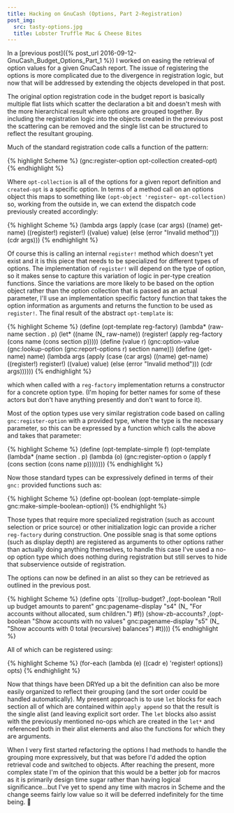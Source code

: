 ```yaml
---
title: Hacking on GnuCash (Options, Part 2-Registration)
post_img:
  src: tasty-options.jpg
  title: Lobster Truffle Mac & Cheese Bites
---
```


In a [previous post]({% post_url 2016-09-12-GnuCash_Budget_Options_Part_1 %})
I worked on easing the retrieval of option values for a given GnuCash
report. The issue of registering the options is more complicated due
to the divergence in registration logic, but now that will be
addressed by extending the objects developed in that post.

The original option registration code in the budget report is
basically multiple flat lists which scatter the declaration a bit
and doesn't mesh with the more hierarchical result where
options are grouped together. By including the registration logic into the
objects created in the previous post the scattering can be removed and
the single list can be structured to reflect the resultant
grouping.

<!--more-->

Much of the standard registration code calls a function of the pattern:

{% highlight Scheme %}
(gnc:register-option
   opt-collection created-opt)
{% endhighlight %}

Where `opt-collection` is all of the options for a given report
definition and `created-opt` is a specific option. In terms of a
method call on an options object this maps to something like
`(opt-object 'register~ opt-collection)` so, working from the outside
in, we can extend the dispatch code previously created accordingly:

{% highlight Scheme %}
(lambda args
  (apply
    (case (car args)
      ((name) get-name)
      ((register!) register!)
      ((value) value)
      (else (error "Invalid method")))
  (cdr args)))
{% endhighlight %}  

Of course this is calling an internal `register!` method which doesn't
yet exist and it is this piece that needs to be specialized for
different types of options. The implementation of `register!` will
depend on the type of option, so it makes sense to capture this
variation of logic in per-type creation functions. Since the
variations are more likely to be based on the option object rather
than the option collection that is passed as an actual parameter, I'll
use an implementation specific factory function that takes the option
information as arguments and returns the function to be used
as `register!`. The final result of the abstract `opt-template` is:

{% highlight Scheme %}
(define (opt-template reg-factory)
  (lambda* (raw-name section . p)
    (let* ((name (N_ raw-name))
           (register! (apply reg-factory (cons name (cons section p)))))
      (define (value r)
        (gnc:option-value
         (gnc:lookup-option
          (gnc:report-options r) section name)))
      (define (get-name) name)
      (lambda args
        (apply
         (case (car args)
           ((name) get-name)
           ((register!) register!)
           ((value) value)
           (else (error "Invalid method")))
         (cdr args))))))
{% endhighlight %}

which when called with a `reg-factory` implementation returns a
constructor for a concrete option type. (I'm hoping for better names
for some of these actors but don't have anything presently and don't
want to force it).

Most of the option types use very similar registration code based
on calling `gnc:register-option` with a provided type, where the type
is the necessary parameter, so this can be
expressed by a function which calls the above and takes that
parameter:

{% highlight Scheme %}
(define (opt-template-simple f)
  (opt-template
   (lambda* (name section . p)
     (lambda (o)
       (gnc:register-option
        o (apply f (cons section (cons name p))))))))
{% endhighlight %}

Now those standard types can be expressively defined in terms of their
`gnc:` provided functions such as:

{% highlight Scheme %}
(define opt-boolean (opt-template-simple gnc:make-simple-boolean-option))
{% endhighlight %}

Those types that require more specialized registration
(such as account selection or price source) or other
initialization logic can provide a richer `reg-factory` during
construction. One possible
snag is that some options (such as display depth) are registered as
arguments to other options rather than actually doing anything
themselves, to handle this case I've used a no-op option type which
does nothing during registration but still serves to hide that
subservience outside of registration.

The options can now be defined in an alist so they can be retrieved as
outlined in the previous post.

{% highlight Scheme %}
(define opts
  `((rollup-budget?
     ,(opt-boolean "Roll up budget amounts to parent" gnc:pagename-display "s4"
       (N_ "For accounts without allocated, sum children.") #f))
    (show-zb-accounts?
     ,(opt-boolean "Show accounts with no values" gnc:pagename-display "s5"
       (N_ "Show accounts with 0 total (recursive) balances")
       #t))))
{% endhighlight %}

All of which can be registered using:

{% highlight Scheme %}
(for-each
  (lambda (e)
    ((cadr e) 'register! options))
  opts)
{% endhighlight %}

Now that things have been DRYed up a bit the definition can also be
more easily organized to reflect their grouping (and the sort order
could be handled automatically). My present approach
is to use `let` blocks for each section all of which are contained within
`apply append` so that the result is the single alist (and leaving
explicit sort order. The `let` blocks also assist with the previously
mentioned no-ops which are created in the `let*` and referenced both in
their alist elements and also the functions for which they are arguments.

When I very first started refactoring the options I had methods to
handle the grouping more expressively, but that was before I'd added
the option retrieval code and switched to objects.
After reaching the present, more complex state I'm of the
opinion that this would be a better job for macros as it is primarily
design time sugar rather than having logical significance...but I've
yet to spend any time with macros in Scheme and the change seems
fairly low value so it will be deferred indefinitely for the time being.
:money_with_wings:
